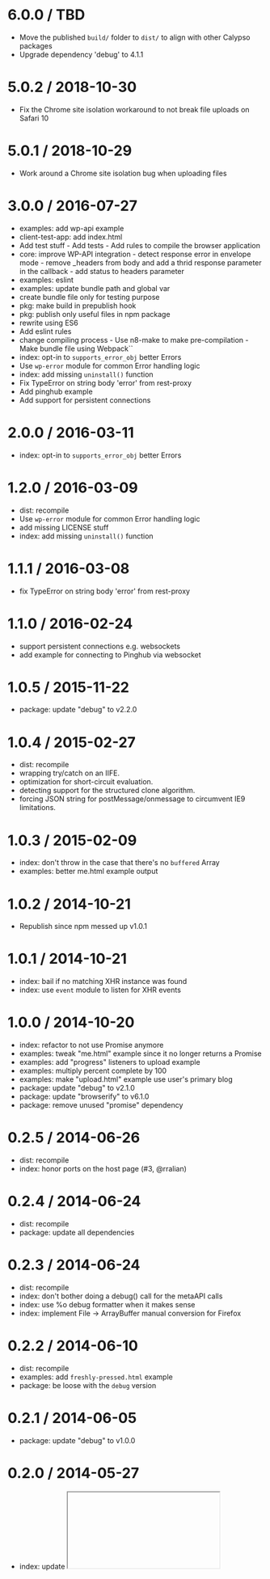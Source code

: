 6.0.0 / TBD
==================

 * Move the published `build/` folder to `dist/` to align with other Calypso packages
 * Upgrade dependency 'debug' to 4.1.1

5.0.2 / 2018-10-30
==================

 * Fix the Chrome site isolation workaround to not break file uploads on Safari 10

5.0.1 / 2018-10-29
==================

 * Work around a Chrome site isolation bug when uploading files

3.0.0 / 2016-07-27
==================

 * examples: add wp-api example
 * client-test-app: add index.html
 * Add test stuff - Add tests - Add rules to compile the browser application
 * core: improve WP-API integration - detect response error in envelope mode - remove _headers from body and add a thrid response parameter in the callback - add status to headers parameter
 * examples: eslint
 * examples: update bundle path and global var
 * create bundle file only for testing purpose
 * pkg: make build in prepublish hook
 * pkg: publish only useful files in npm package
 * rewrite using ES6
 * Add eslint rules
 * change compiling process - Use n8-make to make pre-compilation - Make bundle file using Webpack``
 * index: opt-in to `supports_error_obj` better Errors
 * Use `wp-error` module for common Error handling logic
 * index: add missing `uninstall()` function
 * Fix TypeError on string body 'error' from rest-proxy
 * Add pinghub example
 * Add support for persistent connections

2.0.0 / 2016-03-11
==================

  * index: opt-in to `supports_error_obj` better Errors

1.2.0 / 2016-03-09
==================

  * dist: recompile
  * Use `wp-error` module for common Error handling logic
  * add missing LICENSE stuff
  * index: add missing `uninstall()` function

1.1.1 / 2016-03-08
==================

  * fix TypeError on string body 'error' from rest-proxy

1.1.0 / 2016-02-24
==================

  * support persistent connections e.g. websockets
  * add example for connecting to Pinghub via websocket

1.0.5 / 2015-11-22
==================

  * package: update "debug" to v2.2.0

1.0.4 / 2015-02-27
==================

  * dist: recompile
  * wrapping try/catch on an IIFE.
  * optimization for short-circuit evaluation.
  * detecting support for the structured clone algorithm.
  * forcing JSON string for postMessage/onmessage to circumvent IE9 limitations.

1.0.3 / 2015-02-09
==================

  * index: don't throw in the case that there's no `buffered` Array
  * examples: better me.html example output

1.0.2 / 2014-10-21
==================

  * Republish since npm messed up v1.0.1

1.0.1 / 2014-10-21
==================

  * index: bail if no matching XHR instance was found
  * index: use `event` module to listen for XHR events

1.0.0 / 2014-10-20
==================

  * index: refactor to not use Promise anymore
  * examples: tweak "me.html" example since it no longer returns a Promise
  * examples: add "progress" listeners to upload example
  * examples: multiply percent complete by 100
  * examples: make "upload.html" example use user's primary blog
  * package: update "debug" to v2.1.0
  * package: update "browserify" to v6.1.0
  * package: remove unused "promise" dependency

0.2.5 / 2014-06-26
==================

  * dist: recompile
  * index: honor ports on the host page (#3, @rralian)

0.2.4 / 2014-06-24
==================

  * dist: recompile
  * package: update all dependencies

0.2.3 / 2014-06-24
==================

  * dist: recompile
  * index: don't bother doing a debug() call for the metaAPI calls
  * index: use %o debug formatter when it makes sense
  * index: implement File -> ArrayBuffer manual conversion for Firefox

0.2.2 / 2014-06-10
==================

  * dist: recompile
  * examples: add `freshly-pressed.html` example
  * package: be loose with the `debug` version

0.2.1 / 2014-06-05
==================

  * package: update "debug" to v1.0.0

0.2.0 / 2014-05-27
==================

  * index: update <iframe> "src" URL
  * examples: fix <script> tag src location

0.1.1 / 2014-05-12
==================

  * examples: add `upload.html` example
  * index: rename `res` variable to `body`
  * index: bind to iframe "load" event before setting `.src`

0.1.0 / 2014-04-22
==================

  * initial release
